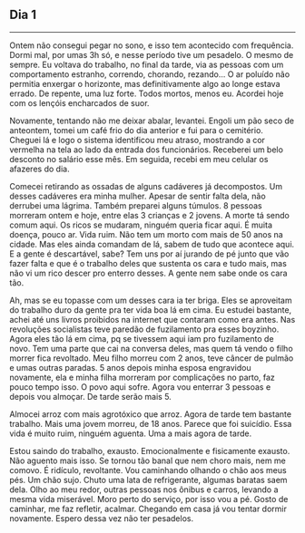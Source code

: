 ## **Dia 1**
***

<!-- wp:paragraph -->
<p>Ontem não consegui pegar no sono, e isso tem acontecido com frequência. Dormi mal, por umas 3h só, e nesse período tive um pesadelo. O mesmo de sempre. Eu voltava do trabalho, no final da tarde, via as pessoas com um comportamento estranho, correndo, chorando, rezando... O ar poluído não permitia enxergar o horizonte, mas definitivamente algo ao longe estava errado. De repente, uma luz forte. Todos mortos, menos eu. Acordei hoje com os lençóis encharcados de suor.</p>
<!-- /wp:paragraph -->

<!-- wp:paragraph {"align":"justify"} -->
<p class="has-text-align-justify">Novamente, tentando não me deixar abalar, levantei. Engoli um pão seco de anteontem, tomei um café frio do dia anterior e fui para o cemitério. Cheguei lá e logo o sistema identificou meu atraso, mostrando a cor vermelha na tela ao lado da entrada dos funcionários. Receberei um belo desconto no salário esse mês. Em seguida, recebi em meu celular os afazeres do dia.</p>
<!-- /wp:paragraph -->

<!-- wp:paragraph {"align":"justify"} -->
<p class="has-text-align-justify">Comecei retirando as ossadas de alguns cadáveres já decompostos. Um desses cadáveres era minha mulher. Apesar de sentir falta dela, não derrubei uma lágrima. Também preparei alguns túmulos. 8 pessoas morreram ontem e hoje, entre elas 3 crianças e 2 jovens. A morte tá sendo comum aqui. Os ricos se mudaram, ninguém queria ficar aqui. É muita doença, pouco ar. Vida ruim. Não tem um morto com mais de 50 anos na cidade. Mas eles ainda comandam de lá, sabem de tudo que acontece aqui. E a gente é descartável, sabe? Tem uns por aí jurando de pé junto que vão fazer falta e que é o trabalho deles que sustenta os cara e tudo mais, mas não vi um rico descer pro enterro desses. A gente nem sabe onde os cara tão.</p>
<!-- /wp:paragraph -->

<!-- wp:paragraph {"align":"justify"} -->
<p class="has-text-align-justify">Ah, mas se eu topasse com um desses cara ia ter briga. Eles se aproveitam do trabalho duro da gente pra ter vida boa lá em cima. Eu estudei bastante, achei até uns livros proibidos na internet que contaram como era antes. Nas revoluções socialistas teve paredão de fuzilamento pra esses boyzinho. Agora eles tão lá em cima, pq se tivessem aqui iam pro fuzilamento de novo. Tem uma parte que cai na conversa deles, mas quem tá vendo o filho morrer fica revoltado. Meu filho morreu com 2 anos, teve câncer de pulmão e umas outras paradas. 5 anos depois minha esposa engravidou novamente, ela e minha filha morreram por complicações no parto, faz pouco tempo isso. O povo aqui sofre. Agora vou enterrar 3 pessoas e depois vou almoçar. De tarde serão mais 5.</p>
<!-- /wp:paragraph -->

<!-- wp:paragraph {"align":"justify"} -->
<p class="has-text-align-justify">Almocei arroz com mais agrotóxico que arroz. Agora de tarde tem bastante trabalho. Mais uma jovem morreu, de 18 anos. Parece que foi suicídio. Essa vida é muito ruim, ninguém aguenta. Uma a mais agora de tarde.</p>
<!-- /wp:paragraph -->

<!-- wp:paragraph {"align":"justify"} -->
<p class="has-text-align-justify">Estou saindo do trabalho, exausto. Emocionalmente e fisicamente exausto. Não aguento mais isso. Se tornou tão banal que nem choro mais, nem me comovo. É ridículo, revoltante. Vou caminhando olhando o chão aos meus pés. Um chão sujo. Chuto uma lata de refrigerante, algumas baratas saem dela. Olho ao meu redor, outras pessoas nos ônibus e carros, levando a mesma vida miserável. Moro perto do serviço, por isso vou a pé. Gosto de caminhar, me faz refletir, acalmar. Chegando em casa já vou tentar dormir novamente. Espero dessa vez não ter pesadelos.</p>
<!-- /wp:paragraph -->
